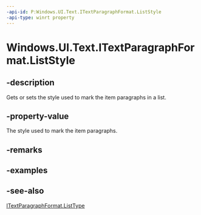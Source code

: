 ```yaml
---
-api-id: P:Windows.UI.Text.ITextParagraphFormat.ListStyle
-api-type: winrt property
---
```


<!-- Property syntax
public Windows.UI.Text.MarkerStyle ListStyle { get;  set; }
-->

# Windows.UI.Text.ITextParagraphFormat.ListStyle

## -description
Gets or sets the style used to mark the item paragraphs in a list.



## -property-value
The style used to mark the item paragraphs.

## -remarks

## -examples

## -see-also
[ITextParagraphFormat.ListType](itextparagraphformat_listtype.md)
